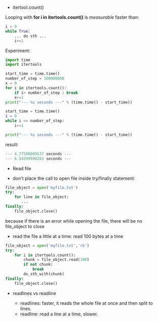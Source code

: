 * itertool.count()

Looping with **for i in itertools.count()** is *measurable* faster than:

```python
i = 0
while True:
    ... do sth ...
    i+=1
```

Experiment:
```python
import time
import itertools

start_time = time.time()
number_of_step = 100000000
x = 0
for i in itertools.count():
    if i> number_of_step : break
    x+=1
print("--- %s seconds ---" % (time.time() - start_time))

start_time = time.time()
i = 0
while i <= number_of_step:
    i+=1

print("--- %s seconds ---" % (time.time() - start_time))
```

result:
```python
--- 4.77500009537 seconds ---
--- 6.54299998283 seconds ---
```
* Read file
- don't place the call to open file inside try/finally statement:
```python
file_object = open('myfile.txt')
try:
    for line in file_object:
       ...
finally:
    file_object.close()
```
because if there is an error while opening the file, there will be no file_object to close

- read the file a little at a time: read 100 bytes at a time
```python
file_object = open('myfile.txt','rb')
try:
    for i in itertools.count():
        chunk = file_object.read(100)
        if not chunk:
            break
        do_sth_with(chunk)
finally:
    file_object.close()
```
- readlines vs readline

    - readlines: faster, it reads the whole file at once and then split to lines.
    - readline: read a line at a time, slower.
